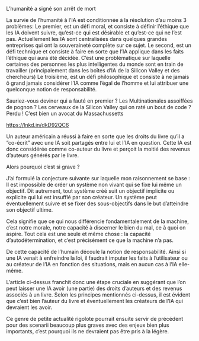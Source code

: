 L’humanité a signé son arrêt de mort

La survie de l’humanité à l’IA est conditionnée à la résolution d’au moins 3 problèmes:
Le premier, est un défi moral, et consiste à définir l’éthique que les IA doivent suivre, qu’est-ce qui est désirable et qu’est-ce qui ne l’est pas. Actuellement les IA sont centralisées dans quelques grandes entreprises qui ont la souveraineté complète sur ce sujet.
Le second, est un défi technique et consiste à faire en sorte que l’IA applique dans les faits l’éthique qui aura été décidée. C’est une problématique sur laquelle certaines des personnes les plus intelligentes du monde sont en train de travailler (principalement dans les boîtes d’IA de la Silicon Valley et des chercheurs)
Le troisième, est un défi philosophique et consiste à ne jamais ô grand jamais considérer l’IA comme l’égal de l’homme et lui attribuer une quelconque notion de responsabilité.

Sauriez-vous deviner qui a fauté en premier ? Les Multinationales assoiffées de pognon ? Les cerveaux de la Silicon Valley qui on raté un bout de code ? Perdu ! 
C’est bien un avocat du Massachussetts

https://lnkd.in/dkD92QC6

Un auteur américain a réussi à faire en sorte que les droits du livre qu’il a “co-écrit” avec une IA soit partagés entre lui et l’IA en question. Cette IA est donc considérée comme co-auteur du livre et perçoit la moitié des revenus d’auteurs générés par le livre.

Alors pourquoi c’est si grave ?

J’ai formulé la conjecture suivante sur laquelle mon raisonnement se base : Il est impossible de créer un système non vivant qui se fixe lui même un objectif.
Dit autrement, tout système créé suit un objectif implicite ou explicite qui lui est insufflé par son créateur. Un système peut éventuellement suivre et se fixer des sous-objectifs dans le but d’atteindre son objectif ultime.

Cela signifie que ce qui nous différencie fondamentalement de la machine, c’est notre morale, notre capacité à discerner le bien du mal, ce à quoi on aspire. Tout cela est une seule et même chose : la capacité d’autodétermination, et c’est précisément ce que la machine n’a pas.

De cette capacité de l’humain découle la notion de responsabilité. Ainsi si une IA venait à enfreindre la loi, il faudrait imputer les faits à l’utilisateur ou au créateur de l’IA en fonction des situations, mais en aucun cas à l’IA elle-même.

L’article ci-dessus franchit donc une étape cruciale en suggérant que l’on peut laisser une IA avoir (une partie) des droits d’auteurs et des revenus associés à un livre. Selon les principes mentionnés ci-dessus, il est évident que c’est bien l’auteur du livre et éventuellement les créateurs de l’IA qui devraient les avoir.

Ce genre de petite actualité rigolote pourrait ensuite servir de précédent pour des scenarii beaucoup plus graves avec des enjeux bien plus importants, c’est pourquoi ils ne devraient pas être pris à la légère.
